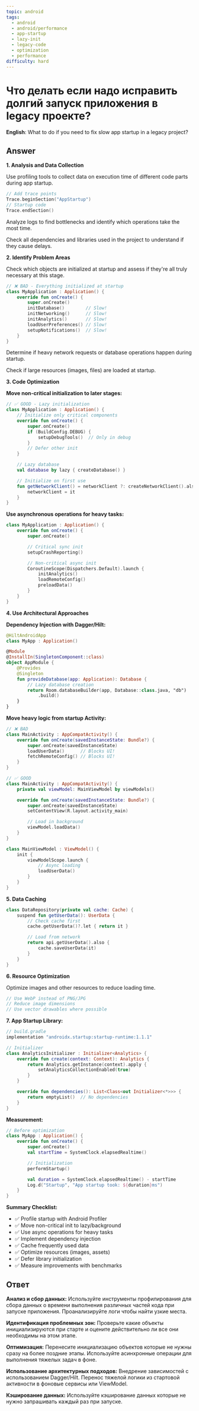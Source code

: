 ```yaml
---
topic: android
tags:
  - android
  - android/performance
  - app-startup
  - lazy-init
  - legacy-code
  - optimization
  - performance
difficulty: hard
---
```


# Что делать если надо исправить долгий запуск приложения в legacy проекте?

**English**: What to do if you need to fix slow app startup in a legacy project?

## Answer

**1. Analysis and Data Collection**

Use profiling tools to collect data on execution time of different code parts during app startup.

```kotlin
// Add trace points
Trace.beginSection("AppStartup")
// Startup code
Trace.endSection()
```

Analyze logs to find bottlenecks and identify which operations take the most time.

Check all dependencies and libraries used in the project to understand if they cause delays.

**2. Identify Problem Areas**

Check which objects are initialized at startup and assess if they're all truly necessary at this stage.

```kotlin
// ❌ BAD - Everything initialized at startup
class MyApplication : Application() {
    override fun onCreate() {
        super.onCreate()
        initDatabase()        // Slow!
        initNetworking()      // Slow!
        initAnalytics()       // Slow!
        loadUserPreferences() // Slow!
        setupNotifications()  // Slow!
    }
}
```

Determine if heavy network requests or database operations happen during startup.

Check if large resources (images, files) are loaded at startup.

**3. Code Optimization**

**Move non-critical initialization to later stages:**

```kotlin
// ✅ GOOD - Lazy initialization
class MyApplication : Application() {
    // Initialize only critical components
    override fun onCreate() {
        super.onCreate()
        if (BuildConfig.DEBUG) {
            setupDebugTools()  // Only in debug
        }
        // Defer other init
    }

    // Lazy database
    val database by lazy { createDatabase() }

    // Initialize on first use
    fun getNetworkClient() = networkClient ?: createNetworkClient().also {
        networkClient = it
    }
}
```

**Use asynchronous operations for heavy tasks:**

```kotlin
class MyApplication : Application() {
    override fun onCreate() {
        super.onCreate()

        // Critical sync init
        setupCrashReporting()

        // Non-critical async init
        CoroutineScope(Dispatchers.Default).launch {
            initAnalytics()
            loadRemoteConfig()
            preloadData()
        }
    }
}
```

**4. Use Architectural Approaches**

**Dependency Injection with Dagger/Hilt:**

```kotlin
@HiltAndroidApp
class MyApp : Application()

@Module
@InstallIn(SingletonComponent::class)
object AppModule {
    @Provides
    @Singleton
    fun provideDatabase(app: Application): Database {
        // Lazy database creation
        return Room.databaseBuilder(app, Database::class.java, "db")
            .build()
    }
}
```

**Move heavy logic from startup Activity:**

```kotlin
// ❌ BAD
class MainActivity : AppCompatActivity() {
    override fun onCreate(savedInstanceState: Bundle?) {
        super.onCreate(savedInstanceState)
        loadUserData()      // Blocks UI!
        fetchRemoteConfig() // Blocks UI!
    }
}

// ✅ GOOD
class MainActivity : AppCompatActivity() {
    private val viewModel: MainViewModel by viewModels()

    override fun onCreate(savedInstanceState: Bundle?) {
        super.onCreate(savedInstanceState)
        setContentView(R.layout.activity_main)

        // Load in background
        viewModel.loadData()
    }
}

class MainViewModel : ViewModel() {
    init {
        viewModelScope.launch {
            // Async loading
            loadUserData()
        }
    }
}
```

**5. Data Caching**

```kotlin
class DataRepository(private val cache: Cache) {
    suspend fun getUserData(): UserData {
        // Check cache first
        cache.getUserData()?.let { return it }

        // Load from network
        return api.getUserData().also {
            cache.saveUserData(it)
        }
    }
}
```

**6. Resource Optimization**

Optimize images and other resources to reduce loading time.

```kotlin
// Use WebP instead of PNG/JPG
// Reduce image dimensions
// Use vector drawables where possible
```

**7. App Startup Library:**

```kotlin
// build.gradle
implementation "androidx.startup:startup-runtime:1.1.1"

// Initializer
class AnalyticsInitializer : Initializer<Analytics> {
    override fun create(context: Context): Analytics {
        return Analytics.getInstance(context).apply {
            setAnalyticsCollectionEnabled(true)
        }
    }

    override fun dependencies(): List<Class<out Initializer<*>>> {
        return emptyList()  // No dependencies
    }
}
```

**Measurement:**

```kotlin
// Before optimization
class MyApp : Application() {
    override fun onCreate() {
        super.onCreate()
        val startTime = SystemClock.elapsedRealtime()

        // Initialization
        performStartup()

        val duration = SystemClock.elapsedRealtime() - startTime
        Log.d("Startup", "App startup took: ${duration}ms")
    }
}
```

**Summary Checklist:**

- ✅ Profile startup with Android Profiler
- ✅ Move non-critical init to lazy/background
- ✅ Use async operations for heavy tasks
- ✅ Implement dependency injection
- ✅ Cache frequently used data
- ✅ Optimize resources (images, assets)
- ✅ Defer library initialization
- ✅ Measure improvements with benchmarks

## Ответ

**Анализ и сбор данных:** Используйте инструменты профилирования для сбора данных о времени выполнения различных частей кода при запуске приложения. Проанализируйте логи чтобы найти узкие места.

**Идентификация проблемных зон:** Проверьте какие объекты инициализируются при старте и оцените действительно ли все они необходимы на этом этапе.

**Оптимизация:** Перенесите инициализацию объектов которые не нужны сразу на более поздние этапы. Используйте асинхронные операции для выполнения тяжелых задач в фоне.

**Использование архитектурных подходов:** Внедрение зависимостей с использованием Dagger/Hilt. Перенос тяжелой логики из стартовой активности в фоновые сервисы или ViewModel.

**Кэширование данных:** Используйте кэширование данных которые не нужно запрашивать каждый раз при запуске.

